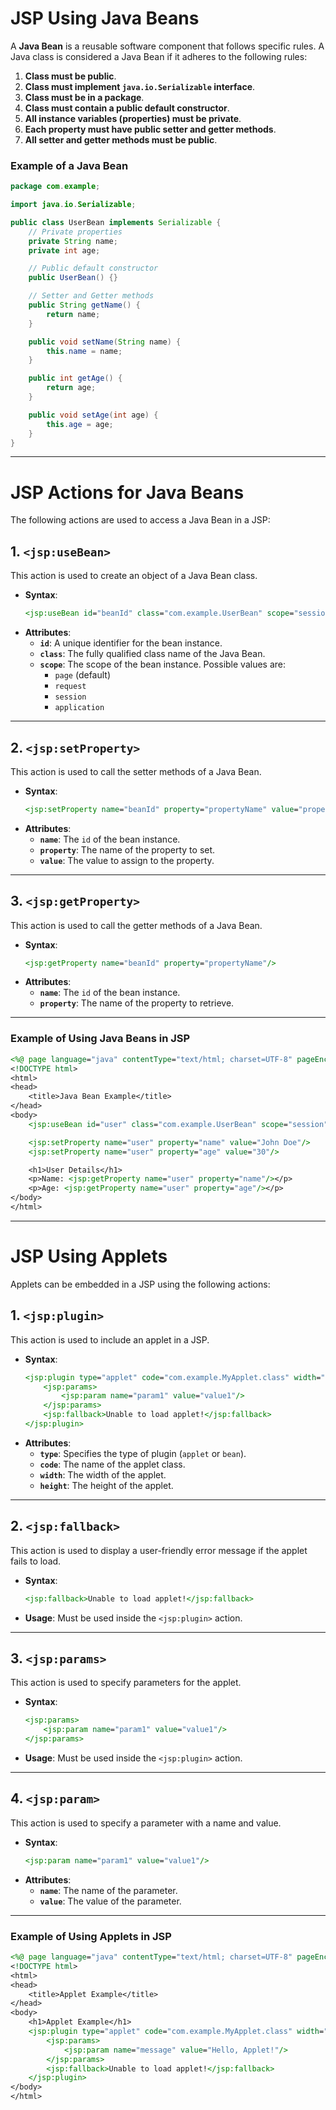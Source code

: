 # JSP Using Java Beans

A **Java Bean** is a reusable software component that follows specific rules. A Java class is considered a Java Bean if it adheres to the following rules:

1. **Class must be public**.
2. **Class must implement `java.io.Serializable` interface**.
3. **Class must be in a package**.
4. **Class must contain a public default constructor**.
5. **All instance variables (properties) must be private**.
6. **Each property must have public setter and getter methods**.
7. **All setter and getter methods must be public**.

### Example of a Java Bean

```java
package com.example;

import java.io.Serializable;

public class UserBean implements Serializable {
    // Private properties
    private String name;
    private int age;

    // Public default constructor
    public UserBean() {}

    // Setter and Getter methods
    public String getName() {
        return name;
    }

    public void setName(String name) {
        this.name = name;
    }

    public int getAge() {
        return age;
    }

    public void setAge(int age) {
        this.age = age;
    }
}
```

---

# JSP Actions for Java Beans

The following actions are used to access a Java Bean in a JSP:

## 1. `<jsp:useBean>`

This action is used to create an object of a Java Bean class.

- **Syntax**:
  ```jsp
  <jsp:useBean id="beanId" class="com.example.UserBean" scope="session"/>
  ```
- **Attributes**:
    - **`id`**: A unique identifier for the bean instance.
    - **`class`**: The fully qualified class name of the Java Bean.
    - **`scope`**: The scope of the bean instance. Possible values are:
        - `page` (default)
        - `request`
        - `session`
        - `application`

---

## 2. `<jsp:setProperty>`

This action is used to call the setter methods of a Java Bean.

- **Syntax**:
  ```jsp
  <jsp:setProperty name="beanId" property="propertyName" value="propertyValue"/>
  ```
- **Attributes**:
    - **`name`**: The `id` of the bean instance.
    - **`property`**: The name of the property to set.
    - **`value`**: The value to assign to the property.

---

## 3. `<jsp:getProperty>`

This action is used to call the getter methods of a Java Bean.

- **Syntax**:
  ```jsp
  <jsp:getProperty name="beanId" property="propertyName"/>
  ```
- **Attributes**:
    - **`name`**: The `id` of the bean instance.
    - **`property`**: The name of the property to retrieve.

---

### Example of Using Java Beans in JSP

```jsp
<%@ page language="java" contentType="text/html; charset=UTF-8" pageEncoding="UTF-8"%>
<!DOCTYPE html>
<html>
<head>
    <title>Java Bean Example</title>
</head>
<body>
    <jsp:useBean id="user" class="com.example.UserBean" scope="session"/>

    <jsp:setProperty name="user" property="name" value="John Doe"/>
    <jsp:setProperty name="user" property="age" value="30"/>

    <h1>User Details</h1>
    <p>Name: <jsp:getProperty name="user" property="name"/></p>
    <p>Age: <jsp:getProperty name="user" property="age"/></p>
</body>
</html>
```

---

# JSP Using Applets

Applets can be embedded in a JSP using the following actions:

## 1. `<jsp:plugin>`

This action is used to include an applet in a JSP.

- **Syntax**:
  ```jsp
  <jsp:plugin type="applet" code="com.example.MyApplet.class" width="300" height="200">
      <jsp:params>
          <jsp:param name="param1" value="value1"/>
      </jsp:params>
      <jsp:fallback>Unable to load applet!</jsp:fallback>
  </jsp:plugin>
  ```
- **Attributes**:
    - **`type`**: Specifies the type of plugin (`applet` or `bean`).
    - **`code`**: The name of the applet class.
    - **`width`**: The width of the applet.
    - **`height`**: The height of the applet.

---

## 2. `<jsp:fallback>`

This action is used to display a user-friendly error message if the applet fails to load.

- **Syntax**:
  ```jsp
  <jsp:fallback>Unable to load applet!</jsp:fallback>
  ```
- **Usage**: Must be used inside the `<jsp:plugin>` action.

---

## 3. `<jsp:params>`

This action is used to specify parameters for the applet.

- **Syntax**:
  ```jsp
  <jsp:params>
      <jsp:param name="param1" value="value1"/>
  </jsp:params>
  ```
- **Usage**: Must be used inside the `<jsp:plugin>` action.

---

## 4. `<jsp:param>`

This action is used to specify a parameter with a name and value.

- **Syntax**:
  ```jsp
  <jsp:param name="param1" value="value1"/>
  ```
- **Attributes**:
    - **`name`**: The name of the parameter.
    - **`value`**: The value of the parameter.

---

### Example of Using Applets in JSP

```jsp
<%@ page language="java" contentType="text/html; charset=UTF-8" pageEncoding="UTF-8"%>
<!DOCTYPE html>
<html>
<head>
    <title>Applet Example</title>
</head>
<body>
    <h1>Applet Example</h1>
    <jsp:plugin type="applet" code="com.example.MyApplet.class" width="300" height="200">
        <jsp:params>
            <jsp:param name="message" value="Hello, Applet!"/>
        </jsp:params>
        <jsp:fallback>Unable to load applet!</jsp:fallback>
    </jsp:plugin>
</body>
</html>
```
